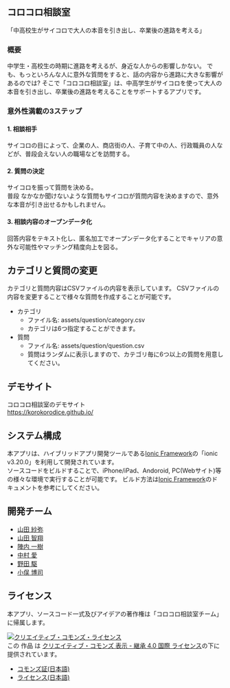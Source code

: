コロコロ相談室
-----
「中高校生がサイコロで大人の本音を引き出し、卒業後の進路を考える」

### 概要
中学生・高校生の時期に進路を考えるが、身近な人からの影響しかない。
でも、もっといろんな人に意外な質問をすると、話の内容から進路に大きな影響があるのでは?
そこで「コロコロ相談室」は、中高学生がサイコロを使って大人の本音を引き出し、卒業後の進路を考えることをサポートするアプリです。

### 意外性満載の3ステップ

#### 1. 相談相手 
サイコロの目によって、企業の人、商店街の人、子育て中の人、行政職員の人などが、普段会えない人の職場などを訪問する。

#### 2. 質問の決定
サイコロを振って質問を決める。  
普段 なかなか聞けないような質問もサイコロが質問内容を決めますので、意外な本音が引き出せるかもしれません。
 
#### 3. 相談内容のオープンデータ化
回答内容をテキスト化し、匿名加工でオープンデータ化することでキャリアの意外な可能性やマッチング精度向上を図る。

## カテゴリと質問の変更
カテゴリと質問内容はCSVファイルの内容を表示しています。 
CSVファイルの内容を変更することで様々な質問を作成することが可能です。

* カテゴリ
    - ファイル名: assets/question/category.csv
    - カテゴリは6つ指定することができます。
* 質問
    - ファイル名: assets/question/question.csv
    - 質問はランダムに表示しますので、カテゴリ毎に6つ以上の質問を用意してください。

## デモサイト

コロコロ相談室のデモサイト  
<https://korokorodice.github.io/>

## システム構成
本アプリは、ハイブリッドアプリ開発ツールである[Ionic Framework](https://ionicframework.com/framework)の「ionic v3.20.0」を利用して開発されています。  
ソースコードをビルドすることで、iPhone/iPad、Andoroid, PC(Webサイト)等の様々な環境で実行することが可能です。
ビルド方法は[Ionic Framework](https://ionicframework.com/framework)のドキュメントを参考にしてください。

## 開発チーム
- [山田 紗弥](https://www.facebook.com/profile.php?id=100010109380381)
- [山田 智翔](https://www.facebook.com/yamada.chisho)
- [陣内 一樹](https://www.facebook.com/kazuki.jinnouchi)
- [中村 愛](https://www.facebook.com/ai0627)
- [野田 駆](https://www.facebook.com/kakeru.noda.35)
- [小俣 博司](https://www.facebook.com/op.homata)

## ライセンス

本アプリ、ソースコード一式及びアイデアの著作権は「コロコロ相談室チーム」に帰属します。

<a rel="license" href="http://creativecommons.org/licenses/by-sa/4.0/"><img alt="クリエイティブ・コモンズ・ライセンス" style="border-width:0" src="https://i.creativecommons.org/l/by-sa/4.0/88x31.png" /></a><br />この 作品 は <a rel="license" href="http://creativecommons.org/licenses/by-sa/4.0/">クリエイティブ・コモンズ 表示 - 継承 4.0 国際 ライセンス</a>の下に提供されています。

* [コモンズ証(日本語)](https://creativecommons.org/licenses/by-sa/4.0/deed.ja)
* [ライセンス(日本語)](https://creativecommons.org/licenses/by-sa/4.0/legalcode.ja)

